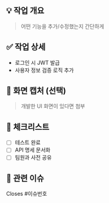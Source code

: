 ## 💡 작업 개요
> 어떤 기능을 추가/수정했는지 간단하게

## ✅ 작업 상세
- 로그인 시 JWT 발급
- 사용자 정보 검증 로직 추가

## 📸 화면 캡처 (선택)
> 개발한 UI 화면이 있다면 첨부

## 🚨 체크리스트
- [ ] 테스트 완료
- [ ] API 명세 문서화
- [ ] 팀원과 사전 공유

## 🔗 관련 이슈
Closes #이슈번호

